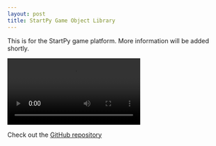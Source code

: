 ```yaml
---
layout: post
title: StartPy Game Object Library 
---
```


This is for the StartPy game platform. More information will be added shortly.

<video controls>
  <source src="../static/startpy_demo.mp4" type="video/mp4">
Your browser does not support the video tag.
</video> 

<p>Check out the <a href="https://github.com/danielfrentzel/startpy-object-library">GitHub repository</a></p>
